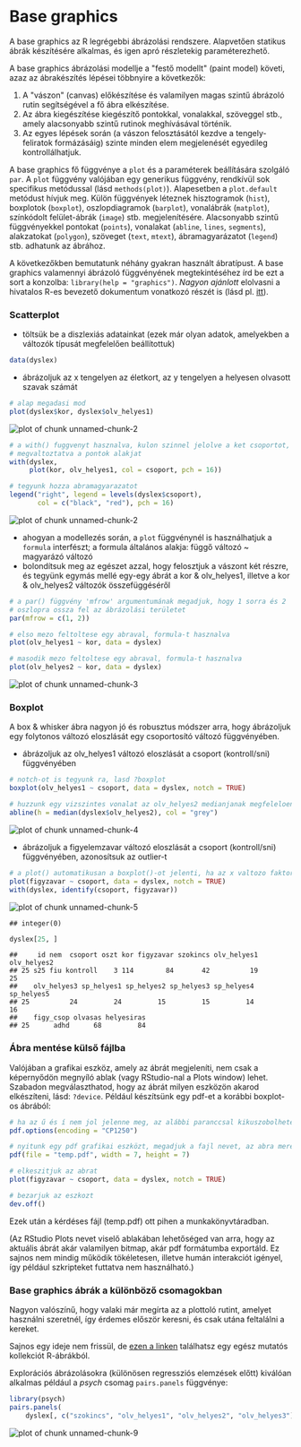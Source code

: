 # Base graphics

A base graphics az R legrégebbi ábrázolási rendszere. Alapvetően statikus
ábrák készítésére alkalmas, és igen apró részletekig paraméterezhető. 

A base graphics ábrázolási modellje a "festő modellt" (paint model) követi, azaz
az ábrakészítés lépései többnyire a következők:

1. A "vászon" (canvas) előkészítése és valamilyen magas szintű ábrázoló rutin
segítségével a fő ábra elkészítése.
2. Az ábra kiegészítése kiegészítő pontokkal, vonalakkal, szöveggel stb., amely alacsonyabb szintű rutinok meghívásával történik.
3. Az egyes lépések során (a vászon felosztásától kezdve a tengely-feliratok
formázásáig) szinte minden elem megjelenését egyedileg kontrollálhatjuk.


A base graphics fő függvénye a `plot` és a paraméterek beállítására szolgáló 
`par`. A `plot` függvény valójában egy generikus függvény, rendkívül sok specifikus
metódussal (lásd `methods(plot)`). Alapesetben a `plot.default` metódust
hívjuk meg. Külön függvények léteznek hisztogramok (`hist`), boxplotok 
(`boxplot`), oszlopdiagramok (`barplot`), vonalábrák (`matplot`), színkódolt
felület-ábrák (`image`) stb. megjelenítésére. Alacsonyabb szintű függvényekkel
pontokat (`points`), vonalakat (`abline`, `lines`, `segments`), alakzatokat (`polygon`),
szöveget (`text`, `mtext`), ábramagyarázatot (`legend`) stb. adhatunk az ábrához.

A következőkben bemutatunk néhány gyakran használt ábratípust. A base graphics
valamennyi ábrázoló függvényének megtekintéséhez írd be ezt a sort a 
konzolba: `library(help = "graphics")`. _Nagyon ajánlott_ elolvasni a hivatalos 
R-es bevezető dokumentum vonatkozó részét is (lásd pl. [itt](https://cran.r-project.org/doc/manuals/R-intro.html#Graphics)).

### Scatterplot

- töltsük be a diszlexiás adatainkat (ezek már olyan adatok, amelyekben 
a változók típusát megfelelően beállítottuk)

```r
data(dyslex)
```

- ábrázoljuk az x tengelyen az életkort, az y tengelyen a helyesen olvasott 
szavak számát

```r
# alap megadasi mod
plot(dyslex$kor, dyslex$olv_helyes1) 
```

![plot of chunk unnamed-chunk-2](figure/unnamed-chunk-2-1.png) 

```r
# a with() fuggvenyt hasznalva, kulon szinnel jelolve a ket csoportot, es
# megvaltoztatva a pontok alakjat
with(dyslex,
     plot(kor, olv_helyes1, col = csoport, pch = 16))

# tegyunk hozza abramagyarazatot
legend("right", legend = levels(dyslex$csoport),
       col = c("black", "red"), pch = 16)
```

![plot of chunk unnamed-chunk-2](figure/unnamed-chunk-2-2.png) 

- ahogyan a modellezés során, a `plot` függvénynél is használhatjuk a `formula`
interfészt; a formula általános alakja: függő változó ~ magyarázó változó
- bolondítsuk meg az egészet azzal, hogy felosztjuk a vászont két részre, és 
tegyünk egymás mellé egy-egy ábrát a kor & olv_helyes1, illetve a kor & olv_helyes2 változók összefüggéséről

```r
# a par() függvény 'mfrow' argumentumának megadjuk, hogy 1 sorra és 2 
# oszlopra ossza fel az ábrázolási területet
par(mfrow = c(1, 2))

# elso mezo feltoltese egy abraval, formula-t hasznalva
plot(olv_helyes1 ~ kor, data = dyslex)

# masodik mezo feltoltese egy abraval, formula-t hasznalva
plot(olv_helyes2 ~ kor, data = dyslex)
```

![plot of chunk unnamed-chunk-3](figure/unnamed-chunk-3-1.png) 

### Boxplot

A box & whisker ábra nagyon jó és robusztus módszer arra, hogy ábrázoljuk egy 
folytonos változó eloszlását egy csoportosító változó függvényében.

- ábrázoljuk az olv_helyes1 változó eloszlását a csoport (kontroll/sni) 
függvényében

```r
# notch-ot is tegyunk ra, lasd ?boxplot
boxplot(olv_helyes1 ~ csoport, data = dyslex, notch = TRUE)

# huzzunk egy vizszintes vonalat az olv_helyes2 medianjanak megfeleloen
abline(h = median(dyslex$olv_helyes2), col = "grey")
```

![plot of chunk unnamed-chunk-4](figure/unnamed-chunk-4-1.png) 

- ábrázoljuk a figyelemzavar változó eloszlását a csoport (kontroll/sni) 
függvényében, azonosítsuk az outlier-t

```r
# a plot() automatikusan a boxplot()-ot jelenti, ha az x valtozo faktor!
plot(figyzavar ~ csoport, data = dyslex, notch = TRUE)
with(dyslex, identify(csoport, figyzavar))
```

![plot of chunk unnamed-chunk-5](figure/unnamed-chunk-5-1.png) 

```
## integer(0)
```

```r
dyslex[25, ]
```

```
##     id nem  csoport oszt kor figyzavar szokincs olv_helyes1 olv_helyes2
## 25 s25 fiu kontroll    3 114        84       42          19          25
##    olv_helyes3 sp_helyes1 sp_helyes2 sp_helyes3 sp_helyes4 sp_helyes5
## 25          24         24         15         15         14         16
##    figy_csop olvasas helyesiras
## 25      adhd      68         84
```

### Ábra mentése külső fájlba

Valójában a grafikai eszköz, amely az ábrát megjeleníti, nem csak a 
képernyődön megnyíló ablak (vagy RStudio-nal a Plots window) lehet. 
Szabadon megválaszthatod, hogy az ábrát milyen eszközön akarod elkészíteni,
lásd: `?device`. Például készítsünk egy pdf-et a korábbi boxplot-os 
ábrából:


```r
# ha az ű és í nem jol jelenne meg, az alábbi paranccsal kikuszobolheted
pdf.options(encoding = "CP1250")

# nyitunk egy pdf grafikai eszközt, megadjuk a fajl nevet, az abra meretet
pdf(file = "temp.pdf", width = 7, height = 7)

# elkeszitjuk az abrat
plot(figyzavar ~ csoport, data = dyslex, notch = TRUE)

# bezarjuk az eszkozt
dev.off()
```

Ezek után a kérdéses fájl (temp.pdf) ott pihen a munkakönyvtáradban.

(Az RStudio Plots nevet viselő ablakában lehetőséged van arra, hogy az aktuális
ábrát akár valamilyen bitmap, akár pdf formátumba exportáld. Ez sajnos nem
mindig működik tökéletesen, illetve humán interakciót igényel, így például
szkripteket futtatva nem használható.)




### Base graphics ábrák a különböző csomagokban

Nagyon valószínű, hogy valaki már megírta az a plottoló rutint, amelyet használni szeretnél, így érdemes először keresni, és csak utána feltalálni a kereket.

Sajnos egy ideje nem frissül, de [ezen a linken](http://rgm3.lab.nig.ac.jp/RGM/) 
találhatsz egy egész mutatós kollekciót R-ábrákból.

Explorációs ábrázolásokra (különösen regressziós elemzések előtt) kiválóan 
alkalmas például a *psych* csomag `pairs.panels` függvénye:



```r
library(psych)
pairs.panels(
    dyslex[, c("szokincs", "olv_helyes1", "olv_helyes2", "olv_helyes3")])
```

![plot of chunk unnamed-chunk-9](figure/unnamed-chunk-9-1.png) 

